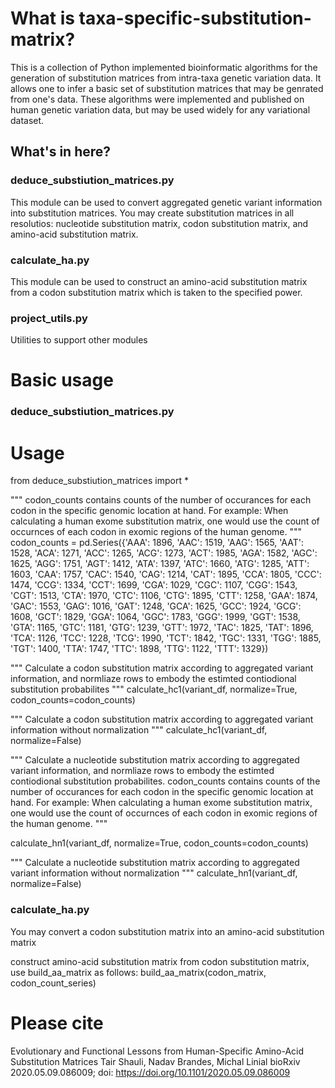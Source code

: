 # What is taxa-specific-substitution-matrix?
This is a collection of Python implemented bioinformatic algorithms for the generation of substitution matrices from intra-taxa genetic variation data. It allows one to infer a basic set of substitution matrices that may be genrated from one's data. These algorithms were implemented and published on human genetic variation data, but may be used widely for any variational dataset.

## What's in here?
### deduce_substiution_matrices.py
This module can be used to convert aggregated genetic variant information into substitution matrices. You may create substitution matrices in all resolutios: nucleotide substitution matrix, codon substitution matrix, and amino-acid substitution matrix.

### calculate_ha.py
This module can be used to construct an amino-acid substitution matrix from a codon substitution matrix which is taken to the specified power.

### project_utils.py
Utilities to support other modules

# Basic usage

### deduce_substiution_matrices.py
# Usage

from deduce_substiution_matrices import *

"""
  codon_counts contains counts of the number of occurances for each 
  codon in the specific genomic location at hand. For example: When calculating 
  a human exome substitution matrix, one would use the count of occurnces of each 
  codon in exomic regions of the human genome.
"""
codon_counts = pd.Series({'AAA': 1896,
                          'AAC': 1519,
                          'AAG': 1565,
                          'AAT': 1528,
                          'ACA': 1271,
                          'ACC': 1265,
                          'ACG': 1273,
                          'ACT': 1985,
                          'AGA': 1582,
                          'AGC': 1625,
                          'AGG': 1751,
                          'AGT': 1412,
                          'ATA': 1397,
                          'ATC': 1660,
                          'ATG': 1285,
                          'ATT': 1603,
                          'CAA': 1757,
                          'CAC': 1540,
                          'CAG': 1214,
                          'CAT': 1895,
                          'CCA': 1805,
                          'CCC': 1474,
                          'CCG': 1334,
                          'CCT': 1699,
                          'CGA': 1029,
                          'CGC': 1107,
                          'CGG': 1543,
                          'CGT': 1513,
                          'CTA': 1970,
                          'CTC': 1106,
                          'CTG': 1895,
                          'CTT': 1258,
                          'GAA': 1874,
                          'GAC': 1553,
                          'GAG': 1016,
                          'GAT': 1248,
                          'GCA': 1625,
                          'GCC': 1924,
                          'GCG': 1608,
                          'GCT': 1829,
                          'GGA': 1064,
                          'GGC': 1783,
                          'GGG': 1999,
                          'GGT': 1538,
                          'GTA': 1165,
                          'GTC': 1181,
                          'GTG': 1239,
                          'GTT': 1972,
                          'TAC': 1825,
                          'TAT': 1896,
                          'TCA': 1126,
                          'TCC': 1228,
                          'TCG': 1990,
                          'TCT': 1842,
                          'TGC': 1331,
                          'TGG': 1885,
                          'TGT': 1400,
                          'TTA': 1747,
                          'TTC': 1898,
                          'TTG': 1122,
                          'TTT': 1329}) 

"""
  Calculate a codon substitution matrix according to aggregated variant 
  information, and normliaze rows to embody the estimted contiodional 
  substitution probabilites
"""
calculate_hc1(variant_df, normalize=True, codon_counts=codon_counts)

"""
  Calculate a codon substitution matrix according to aggregated variant 
  information without normalization
"""
calculate_hc1(variant_df, normalize=False)

"""
Calculate a nucleotide substitution matrix according to aggregated variant 
information, and normliaze rows to embody the estimted contiodional substitution 
probabilites. codon_counts contains counts of the number of occurances for each 
codon in the specific genomic location at hand. For example: When calculating 
a human exome substitution matrix, one would use the count of occurnces of each 
codon in exomic regions of the human genome.
"""

calculate_hn1(variant_df, normalize=True, codon_counts=codon_counts)

"""
  Calculate a nucleotide substitution matrix according to aggregated variant 
  information without normalization
"""
calculate_hn1(variant_df, normalize=False)

### calculate_ha.py
You may convert a codon substitution matrix into an amino-acid substitution matrix

construct amino-acid substitution matrix from codon substitution matrix, use build_aa_matrix as follows:
build_aa_matrix(codon_matrix, codon_count_series)

# Please cite 
Evolutionary and Functional Lessons from Human-Specific Amino-Acid Substitution Matrices
Tair Shauli, Nadav Brandes, Michal Linial
bioRxiv 2020.05.09.086009; doi: https://doi.org/10.1101/2020.05.09.086009
